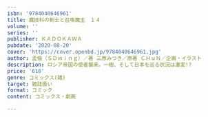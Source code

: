 ```yaml
---
isbn: '9784040646961'
title: 魔技科の剣士と召喚魔王　１４
volume: ''
series: ''
publisher: ＫＡＤＯＫＡＷＡ
pubdate: '2020-08-20'
cover: 'https://cover.openbd.jp/9784040646961.jpg'
author: 孟倫（ＳＤｗｉｎｇ）／著 三原みつき／原著 ＣＨｕＮ／企画・イラスト
description: ロシア帝国の使者襲来。一樹、そして日本を巡る状況は激変!?
price: '610'
genre: コミックス(雑)
target: 雑誌扱い
format: コミック
content: コミックス・劇画

---
```

